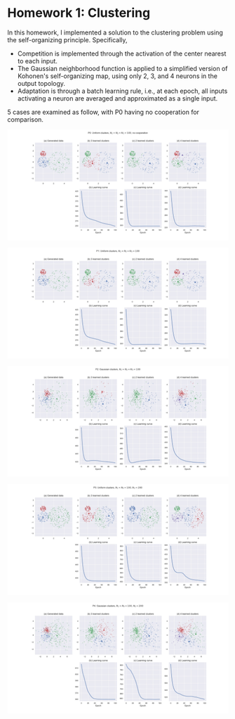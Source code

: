 # Homework 1: Clustering

In this homework, I implemented a solution to the clustering problem using 
the self-organizing principle. Specifically,
- Competition is implemented through the activation of the center nearest 
to each input.
- The Gaussian neighborhood function is applied to a simplified version of 
Kohonen's self-organizing map, using only 2, 3, and 4 neurons in the output 
topology.
- Adaptation is through a batch learning rule, i.e., at each epoch, all inputs 
activating a neuron are averaged and approximated as a single input.

5 cases are examined as follow, with P0 having no cooperation for comparison.

![P0](P0/P0.jpg)

![P1](P1/P1.jpg)

![P2](P2/P2.jpg)

![P3](P3/P3.jpg)

![P4](P4/P4.jpg)